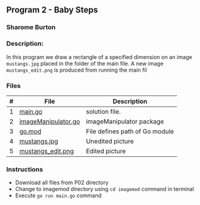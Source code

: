 ## Program 2 - Baby Steps
### Sharome Burton
### Description:

In this program we draw a rectangle of a specified dimension on an image `mustangs.jpg` placed in the folder of the main file.
A new image `mustangs_edit.png` is produced from running the main fil


### Files

|   #   | File                       | Description                                                |
| :---: | -------------------------- | ---------------------------------------------------------- |
|   1   | [main.go](./imagemod/main.go)     | solution file.                                             |
|   2   | [imageManipulator.go](./imagemod/imageManipulator.go)           | imageManipulator package                     |
|   3   | [go.mod](./imagemod/go.mod)           | File defines path of Go module                   |
|   4   | [mustangs.jpg](./imagemod/mustangs.jpg)         | Unedited picture                         |
|   5   | [mustangs_edit.png](./imagemod/mustangs_edit.png)         | Edited picture                         |


### Instructions
- Download all files from P02 directory
- Change to imagemod directory using `cd imagemod` command in terminal
- Execute `go run main.go` command

